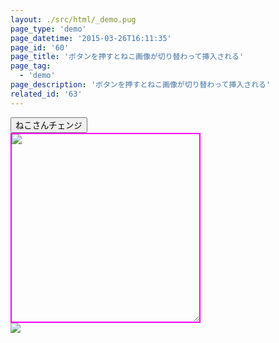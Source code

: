 ```yaml
---
layout: ./src/html/_demo.pug
page_type: 'demo'
page_datetime: '2015-03-26T16:11:35'
page_id: '60'
page_title: 'ボタンを押すとねこ画像が切り替わって挿入される'
page_tag:
  - 'demo'
page_description: 'ボタンを押すとねこ画像が切り替わって挿入される'
related_id: '63'
---
```

<style>
.wrap{
  position: relative;
  width: 300px;
  height: 300px;
}

.inner{
  position: absolute;
  top: 0;
  right: 0;
  bottom: 0;
  left: 0;
  margin: auto;

  width: 100px;
  height: 100px;
}

/* for Debug */
.wrap{
  border: 2px solid magenta;
  resize: both;
  overflow: hidden;
}

.inner{
  border: 2px solid navy;
  background-color: skyblue;
  overflow:hidden;
  resize:both;
}
</style>

<div>
    <button id="js-changeKitten">ねこさんチェンジ</button>
</div>

<div class="wrap">
    <img id="js-kitten" src="https://placekitten.com/g/300/500">
</div>

<div class="preview">
    <img id="js-preview" src="https://placekitten.com/g/300/500">
</div>

<script>
(function(){
    var change = document.querySelectorAll('#js-changeKitten')[0];
    var kitten = document.querySelectorAll('#js-kitten')[0];
    var preview = document.querySelectorAll('#js-preview')[0];
    var kittenPath = '';

    var makeRandumNum = function(){
        var num = Math.floor(Math.random() * 10);
        if(num <= 1){
            return '200';
        } else {
            return num+'00';
        }
    };

    var makeKittenImage = function(){
        var path = 'https://placekitten.com/g/';
        var num1 = makeRandumNum();
        var num2 = makeRandumNum();

        if(num1 == 200 && num2 == 200){
            num1 = "500"
            num2 = "700"
        }

        kittenPath = path+num1+'/'+num2;
        return;
    };

    change.addEventListener('click', function(){
        makeKittenImage();
        kitten.setAttribute('src', kittenPath);
        preview.setAttribute('src', kittenPath);
    }, false);
})();
</script>
